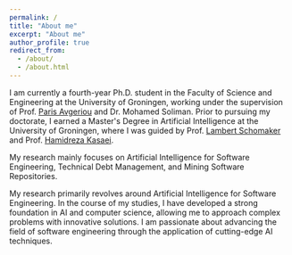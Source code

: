 ```yaml
---
permalink: /
title: "About me"
excerpt: "About me"
author_profile: true
redirect_from: 
  - /about/
  - /about.html
---
```


I am currently a fourth-year Ph.D. student in the Faculty of Science and Engineering at the University of Groningen, working under the supervision of Prof. [Paris Avgeriou](http://www.cs.rug.nl/~paris/) and Dr. Mohamed Soliman. Prior to pursuing my doctorate, I earned a Master's Degree in Artificial Intelligence at the University of Groningen, where I was guided by Prof. [Lambert Schomaker](https://www.ai.rug.nl/~lambert/) and Prof. [Hamidreza Kasaei](https://hkasaei.github.io).

My research mainly focuses on Artificial Intelligence for Software Engineering, Technical Debt Management, and Mining Software Repositories.

My research primarily revolves around Artificial Intelligence for Software Engineering. In the course of my studies, I have developed a strong foundation in AI and computer science, allowing me to approach complex problems with innovative solutions. I am passionate about advancing the field of software engineering through the application of cutting-edge AI techniques.
